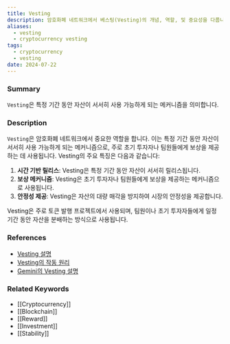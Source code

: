```yaml
---
title: Vesting
description: 암호화폐 네트워크에서 베스팅(Vesting)의 개념, 역할, 및 중요성을 다룹니다.
aliases:
  - vesting
  - cryptocurrency vesting
tags:
  - cryptocurrency
  - vesting
date: 2024-07-22
---
```


### Summary

`Vesting`은 특정 기간 동안 자산이 서서히 사용 가능하게 되는 메커니즘을 의미합니다.

### Description

`Vesting`은 암호화폐 네트워크에서 중요한 역할을 합니다. 이는 특정 기간 동안 자산이 서서히 사용 가능하게 되는 메커니즘으로, 주로 초기 투자자나 팀원들에게 보상을 제공하는 데 사용됩니다. Vesting의 주요 특징은 다음과 같습니다:

1. **시간 기반 릴리스**: Vesting은 특정 기간 동안 자산이 서서히 릴리스됩니다.
2. **보상 메커니즘**: Vesting은 초기 투자자나 팀원들에게 보상을 제공하는 메커니즘으로 사용됩니다.
3. **안정성 제공**: Vesting은 자산의 대량 매각을 방지하여 시장의 안정성을 제공합니다.

Vesting은 주로 토큰 발행 프로젝트에서 사용되며, 팀원이나 초기 투자자들에게 일정 기간 동안 자산을 분배하는 방식으로 사용됩니다.

### References

- [Vesting 설명](https://en.wikipedia.org/wiki/Vesting)
- [Vesting의 작동 원리](https://ethereum.org/en/glossary/#vesting)
- [Gemini의 Vesting 설명](https://www.gemini.com/cryptopedia/search?query=vesting)

### Related Keywords

- [[Cryptocurrency]]
- [[Blockchain]]
- [[Reward]]
- [[Investment]]
- [[Stability]]
